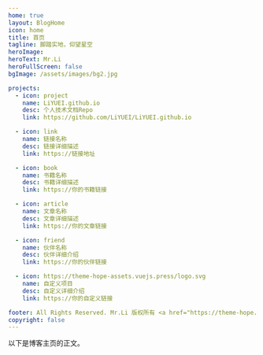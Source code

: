 ```yaml
---
home: true
layout: BlogHome
icon: home
title: 首页
tagline: 脚踏实地，仰望星空
heroImage:
heroText: Mr.Li
heroFullScreen: false
bgImage: /assets/images/bg2.jpg

projects:
  - icon: project
    name: LiYUEI.github.io
    desc: 个人技术文档Repo
    link: https://github.com/LiYUEI/LiYUEI.github.io

  - icon: link
    name: 链接名称
    desc: 链接详细描述
    link: https://链接地址

  - icon: book
    name: 书籍名称
    desc: 书籍详细描述
    link: https://你的书籍链接

  - icon: article
    name: 文章名称
    desc: 文章详细描述
    link: https://你的文章链接

  - icon: friend
    name: 伙伴名称
    desc: 伙伴详细介绍
    link: https://你的伙伴链接

  - icon: https://theme-hope-assets.vuejs.press/logo.svg
    name: 自定义项目
    desc: 自定义详细介绍
    link: https://你的自定义链接

footer: All Rights Reserved. Mr.Li 版权所有 <a href="https://theme-hope.vuejs.press/zh/" target="_blank">友情链接</a>
copyright: false
---
```


以下是博客主页的正文。

